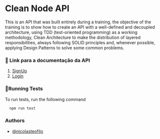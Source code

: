 # **Clean Node API**

This is an API that was built entirely during a training, the objective of the training is to show how to create an API with a well-defined and decoupled architecture, using TDD (test-oriented programming) as a working methodology, Clean Architecture to make the distribution of layered responsibilities, always following SOLID principles and, whenever possible, applying Design Patterns to solve some common problems.

### 📄 Link para a documentação da API

1. [SignUp](./requirements/signup.md)
2. [Login](./requirements/login.md)

### 🚦Running Tests

To run tests, run the following command

```bash
  npm run test
```

### Authors

- [@nicolasteofilo](https://www.github.com/nicolasteofilo)
